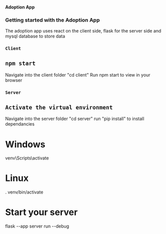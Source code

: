 #### Adoption App
### Getting started with the Adoption App
The adoption app uses react on the client side, flask for the server side and mysql database to store data

### `Client`
## `npm start`
Navigate into the client folder "cd client"
Run npm start to view in your browser

### `Server`
## `Activate the virtual environment`
Navigate into the server folder "cd server"
run "pip install" to install dependancies

# Windows
venv\Scripts\activate

# Linux
. venv/bin/activate

# Start your server
flask --app server run --debug




